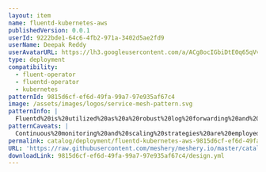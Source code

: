 ```yaml
---
layout: item
name: fluentd-kubernetes-aws
publishedVersion: 0.0.1
userId: 9222bde1-64c6-4fb2-971a-3402d5ae2fd9
userName: Deepak Reddy
userAvatarURL: https://lh3.googleusercontent.com/a/ACg8ocIGbiDtE0q65qVvAUdzHw8Qky81rM0kSAknIqbgysfDCw=s96-c
type: deployment
compatibility:
  - fluent-operator
  - fluentd-operator
  - kubernetes
patternId: 9815d6cf-ef6d-49fa-99a7-97e935af67c4
image: /assets/images/logos/service-mesh-pattern.svg
patternInfo: |
  Fluentd%20is%20utilized%20as%20a%20robust%20log%20forwarding%20and%20aggregation%20solution%2C%20essential%20for%20collecting%2C%20processing%2C%20and%20forwarding%20logs%20from%20various%20sources%20within%20Kubernetes%20pods%20to%20AWS-based%20storage%20or%20analytics%20services.%20%0A%0AThis%20design%20focuses%20on%20integrating%20Fluentd%20seamlessly%20into%20Kubernetes%20to%20enhance%20observability%20and%20troubleshoot%20application%20issues%20effectively.%20Key%20considerations%20include%20setting%20up%20Fluentd%20DaemonSets%20to%20ensure%20it%20runs%20on%20every%20node%2C%20configuring%20filters%20and%20parsers%20to%20handle%20different%20log%20formats%2C%20and%20directing%20logs%20to%20Amazon%20S3%2C%20CloudWatch%20Logs%2C%20or%20Elasticsearch%20for%20storage%20and%20analysis.%20Proper%20resource%20allocation%2C%20such%20as%20CPU%20and%20memory%20requests%20and%20limits%2C%20is%20established%20to%20optimize%20Fluentd%20performance%20without%20impacting%20other%20applications.%20Security%20measures%2C%20including%20role-based%20access%20controls%20and%20encryption%2C%20are%20implemented%20to%20protect%20sensitive%20log%20data.
patternCaveats: |
  Continuous%20monitoring%20and%20scaling%20strategies%20are%20employed%20to%20maintain%20Fluentd's%20availability%20and%20responsiveness%20as%20Kubernetes%20workloads%20evolve.
permalink: catalog/deployment/fluentd-kubernetes-aws-9815d6cf-ef6d-49fa-99a7-97e935af67c4.html
URL: 'https://raw.githubusercontent.com/meshery/meshery.io/master/catalog/9815d6cf-ef6d-49fa-99a7-97e935af67c4/0.0.1/design.yml'
downloadLink: 9815d6cf-ef6d-49fa-99a7-97e935af67c4/design.yml
---
```

